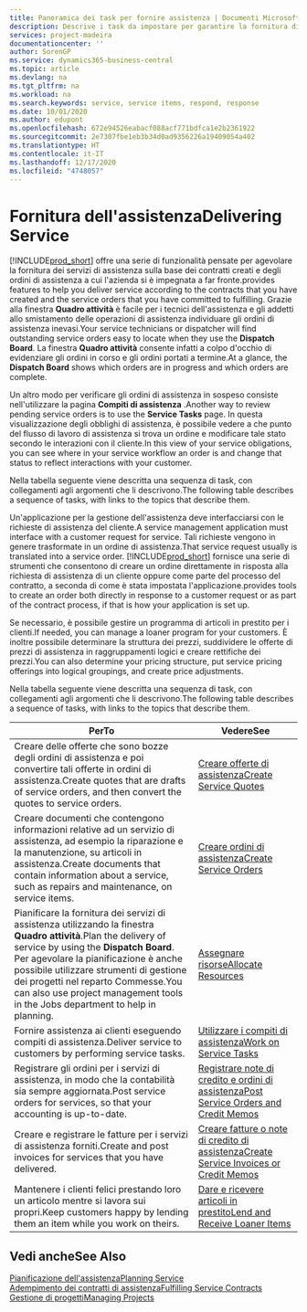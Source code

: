 ```yaml
---
title: Panoramica dei task per fornire assistenza | Documenti Microsoft
description: Descrive i task da impostare per garantire la fornitura di un servizio di qualità e il rispetto degli accordi con i clienti.
services: project-madeira
documentationcenter: ''
author: SorenGP
ms.service: dynamics365-business-central
ms.topic: article
ms.devlang: na
ms.tgt_pltfrm: na
ms.workload: na
ms.search.keywords: service, service items, respond, response
ms.date: 10/01/2020
ms.author: edupont
ms.openlocfilehash: 672e94526eabacf088acf771bdfca1e2b2361922
ms.sourcegitcommit: 2e7307fbe1eb3b34d0ad9356226a19409054a402
ms.translationtype: HT
ms.contentlocale: it-IT
ms.lasthandoff: 12/17/2020
ms.locfileid: "4748057"
---
```

# <a name="delivering-service"></a><span data-ttu-id="b3eed-103">Fornitura dell'assistenza</span><span class="sxs-lookup"><span data-stu-id="b3eed-103">Delivering Service</span></span>
[!INCLUDE[prod_short](includes/prod_short.md)] <span data-ttu-id="b3eed-104">offre una serie di funzionalità pensate per agevolare la fornitura dei servizi di assistenza sulla base dei contratti creati e degli ordini di assistenza a cui l'azienda si è impegnata a far fronte.</span><span class="sxs-lookup"><span data-stu-id="b3eed-104">provides features to help you deliver service according to the contracts that you have created and the service orders that you have committed to fulfilling.</span></span> <span data-ttu-id="b3eed-105">Grazie alla finestra **Quadro attività** è facile per i tecnici dell'assistenza e gli addetti allo smistamento delle operazioni di assistenza individuare gli ordini di assistenza inevasi.</span><span class="sxs-lookup"><span data-stu-id="b3eed-105">Your service technicians or dispatcher will find outstanding service orders easy to locate when they use the **Dispatch Board**.</span></span> <span data-ttu-id="b3eed-106">La finestra **Quadro attività** consente infatti a colpo d'occhio di evidenziare gli ordini in corso e gli ordini portati a termine.</span><span class="sxs-lookup"><span data-stu-id="b3eed-106">At a glance, the **Dispatch Board** shows which orders are in progress and which orders are complete.</span></span>  
  
<span data-ttu-id="b3eed-107">Un altro modo per verificare gli ordini di assistenza in sospeso consiste nell'utilizzare la pagina **Compiti di assistenza** .</span><span class="sxs-lookup"><span data-stu-id="b3eed-107">Another way to review pending service orders is to use the **Service Tasks** page.</span></span> <span data-ttu-id="b3eed-108">In questa visualizzazione degli obblighi di assistenza, è possibile vedere a che punto del flusso di lavoro di assistenza si trova un ordine e modificare tale stato secondo le interazioni con il cliente.</span><span class="sxs-lookup"><span data-stu-id="b3eed-108">In this view of your service obligations, you can see where in your service workflow an order is and change that status to reflect interactions with your customer.</span></span>  
  
<span data-ttu-id="b3eed-109">Nella tabella seguente viene descritta una sequenza di task, con collegamenti agli argomenti che li descrivono.</span><span class="sxs-lookup"><span data-stu-id="b3eed-109">The following table describes a sequence of tasks, with links to the topics that describe them.</span></span>   

<span data-ttu-id="b3eed-110">Un'applicazione per la gestione dell'assistenza deve interfacciarsi con le richieste di assistenza del cliente.</span><span class="sxs-lookup"><span data-stu-id="b3eed-110">A service management application must interface with a customer request for service.</span></span> <span data-ttu-id="b3eed-111">Tali richieste vengono in genere trasformate in un ordine di assistenza.</span><span class="sxs-lookup"><span data-stu-id="b3eed-111">That service request usually is translated into a service order.</span></span> [!INCLUDE[prod_short](includes/prod_short.md)] <span data-ttu-id="b3eed-112">fornisce una serie di strumenti che consentono di creare un ordine direttamente in risposta alla richiesta di assistenza di un cliente oppure come parte del processo del contratto, a seconda di come è stata impostata l'applicazione.</span><span class="sxs-lookup"><span data-stu-id="b3eed-112">provides tools to create an order both directly in response to a customer request or as part of the contract process, if that is how your application is set up.</span></span>  
  
<span data-ttu-id="b3eed-113">Se necessario, è possibile gestire un programma di articoli in prestito per i clienti.</span><span class="sxs-lookup"><span data-stu-id="b3eed-113">If needed, you can manage a loaner program for your customers.</span></span> <span data-ttu-id="b3eed-114">È inoltre possibile determinare la struttura dei prezzi, suddividere le offerte di prezzi di assistenza in raggruppamenti logici e creare rettifiche dei prezzi.</span><span class="sxs-lookup"><span data-stu-id="b3eed-114">You can also determine your pricing structure, put service pricing offerings into logical groupings, and create price adjustments.</span></span>  
  
<span data-ttu-id="b3eed-115">Nella tabella seguente viene descritta una sequenza di task, con collegamenti agli argomenti che li descrivono.</span><span class="sxs-lookup"><span data-stu-id="b3eed-115">The following table describes a sequence of tasks, with links to the topics that describe them.</span></span>   
  
|<span data-ttu-id="b3eed-116">**Per**</span><span class="sxs-lookup"><span data-stu-id="b3eed-116">**To**</span></span>|<span data-ttu-id="b3eed-117">**Vedere**</span><span class="sxs-lookup"><span data-stu-id="b3eed-117">**See**</span></span>|  
|------------|-------------|  
|<span data-ttu-id="b3eed-118">Creare delle offerte che sono bozze degli ordini di assistenza e poi convertire tali offerte in ordini di assistenza.</span><span class="sxs-lookup"><span data-stu-id="b3eed-118">Create quotes that are drafts of service orders, and then convert the quotes to service orders.</span></span>|[<span data-ttu-id="b3eed-119">Creare offerte di assistenza</span><span class="sxs-lookup"><span data-stu-id="b3eed-119">Create Service Quotes</span></span>](service-how-to-create-service-quotes.md)|
|<span data-ttu-id="b3eed-120">Creare documenti che contengono informazioni relative ad un servizio di assistenza, ad esempio la riparazione e la manutenzione, su articoli in assistenza.</span><span class="sxs-lookup"><span data-stu-id="b3eed-120">Create documents that contain information about a service, such as repairs and maintenance, on service items.</span></span>|[<span data-ttu-id="b3eed-121">Creare ordini di assistenza</span><span class="sxs-lookup"><span data-stu-id="b3eed-121">Create Service Orders</span></span>](service-how-to-create-service-orders.md)|
|<span data-ttu-id="b3eed-122">Pianificare la fornitura dei servizi di assistenza utilizzando la finestra **Quadro attività**.</span><span class="sxs-lookup"><span data-stu-id="b3eed-122">Plan the delivery of service by using the **Dispatch Board**.</span></span> <span data-ttu-id="b3eed-123">Per agevolare la pianificazione è anche possibile utilizzare strumenti di gestione dei progetti nel reparto Commesse.</span><span class="sxs-lookup"><span data-stu-id="b3eed-123">You can also use project management tools in the Jobs department to help in planning.</span></span>|[<span data-ttu-id="b3eed-124">Assegnare risorse</span><span class="sxs-lookup"><span data-stu-id="b3eed-124">Allocate Resources</span></span>](service-how-to-allocate-resources.md)|  
|<span data-ttu-id="b3eed-125">Fornire assistenza ai clienti eseguendo compiti di assistenza.</span><span class="sxs-lookup"><span data-stu-id="b3eed-125">Deliver service to customers by performing service tasks.</span></span>|[<span data-ttu-id="b3eed-126">Utilizzare i compiti di assistenza</span><span class="sxs-lookup"><span data-stu-id="b3eed-126">Work on Service Tasks</span></span>](service-how-to-work-on-service-tasks.md)|  
|<span data-ttu-id="b3eed-127">Registrare gli ordini per i servizi di assistenza, in modo che la contabilità sia sempre aggiornata.</span><span class="sxs-lookup"><span data-stu-id="b3eed-127">Post service orders for services, so that your accounting is up-to-date.</span></span>|[<span data-ttu-id="b3eed-128">Registrare note di credito e ordini di assistenza</span><span class="sxs-lookup"><span data-stu-id="b3eed-128">Post Service Orders and Credit Memos</span></span>](service-how-to-post-service-orders.md)|  
|<span data-ttu-id="b3eed-129">Creare e registrare le fatture per i servizi di assistenza forniti.</span><span class="sxs-lookup"><span data-stu-id="b3eed-129">Create and post invoices for services that you have delivered.</span></span>|[<span data-ttu-id="b3eed-130">Creare fatture o note di credito di assistenza</span><span class="sxs-lookup"><span data-stu-id="b3eed-130">Create Service Invoices or Credit Memos</span></span>](service-how-create-invoices.md)|  
|<span data-ttu-id="b3eed-131">Mantenere i clienti felici prestando loro un articolo mentre si lavora sui propri.</span><span class="sxs-lookup"><span data-stu-id="b3eed-131">Keep customers happy by lending them an item while you work on theirs.</span></span>| [<span data-ttu-id="b3eed-132">Dare e ricevere articoli in prestito</span><span class="sxs-lookup"><span data-stu-id="b3eed-132">Lend and Receive Loaner Items</span></span>](service-how-to-lend-receive-loaners.md)|
  
## <a name="see-also"></a><span data-ttu-id="b3eed-133">Vedi anche</span><span class="sxs-lookup"><span data-stu-id="b3eed-133">See Also</span></span>  
[<span data-ttu-id="b3eed-134">Pianificazione dell'assistenza</span><span class="sxs-lookup"><span data-stu-id="b3eed-134">Planning Service</span></span>](service-plan-service.md)  
[<span data-ttu-id="b3eed-135">Adempimento dei contratti di assistenza</span><span class="sxs-lookup"><span data-stu-id="b3eed-135">Fulfilling Service Contracts</span></span>](service-fulfill-service-contracts.md)  
[<span data-ttu-id="b3eed-136">Gestione di progetti</span><span class="sxs-lookup"><span data-stu-id="b3eed-136">Managing Projects</span></span>](projects-manage-projects.md)  

